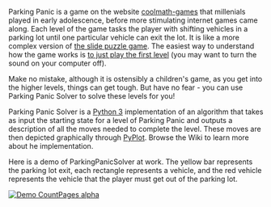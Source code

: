 Parking Panic is a game on the website [coolmath-games](http://www.coolmath-games.com/) that millenials played in 
early adolescence, before more stimulating internet games came along.  Each level of the game tasks the player with 
shifting vehicles in a parking lot until one particular vehicle can exit the lot.  It is like a more complex 
version of [the slide puzzle game](http://www.tobar.co.uk/slide-number-puzzle).  The easiest way to understand how 
the game works is [to just play the first level](http://www.coolmath-games.com/0-parking-panic) (you may want to 
turn the sound on your computer off).

Make no mistake, although it is ostensibly a children's game, as you get into the higher levels, things can get 
tough.  But have no fear - you can use Parking Panic Solver to solve these levels for you!

Parking Panic Solver is a [Python 3](https://www.python.org/download/releases/3.0.1/) implementation of an 
algorithm that takes as input the starting state for a level of Parking Panic and outputs a description of all the 
moves needed to complete the level.  These moves are then depicted graphically through [PyPlot](http://matplotlib.org/api/pyplot_api.html). Browse the Wiki to learn more about he implementation.

Here is a demo of ParkingPanicSolver at work.  The yellow bar represents the parking lot exit, each rectangle represents a vehicle, and the red vehicle represents the vehicle that the player must get out of the parking lot.

[![Demo CountPages alpha](https://j.gifs.com/Rg8yYO.gif)](https://www.youtube.com/watch?v=XMG7LTKAoFg)
